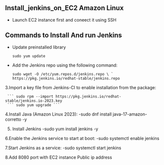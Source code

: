 ## Install_jenkins_on_EC2 Amazon Linux

- Launch EC2 instance first and coneect it using SSH

## Commands to Install And run Jenkins

- Update preinstalled library
  
     ``` sudo yum update ```

- Add the Jenkins repo using the following command:
  
     ``` sudo wget -O /etc/yum.repos.d/jenkins.repo \ `
    https://pkg.jenkins.io/redhat-stable/jenkins.repo ```

3.Import a key file from Jenkins-CI to enable installation from the package:

     ``` sudo rpm --import https://pkg.jenkins.io/redhat-stable/jenkins.io-2023.key 
     ``` sudo yum upgrade ```

4.Install Java (Amazon Linux 2023):
     -sudo dnf install java-17-amazon-corretto -y

5. Install Jenkins
     -sudo yum install jenkins -y

6.Enable the Jenkins service to start at boot:
    -sudo systemctl enable jenkins

7.Start Jenkins as a service:
    -sudo systemctl start jenkins

8.Add 8080 port with EC2 instance Public ip address

